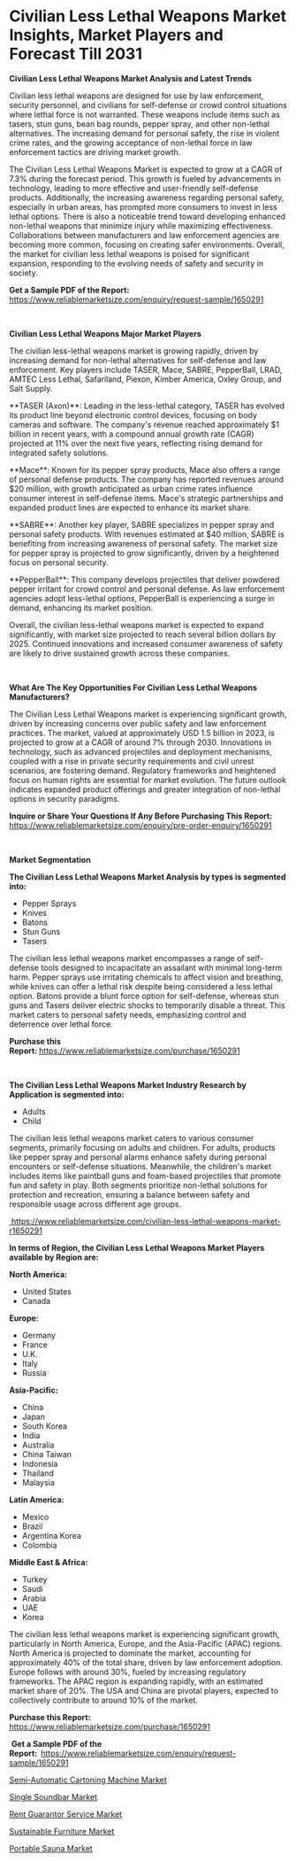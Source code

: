 <p><h1>Civilian Less Lethal Weapons Market Insights, Market Players and Forecast Till 2031</h1></p><p><strong>Civilian Less Lethal Weapons Market Analysis and Latest Trends</strong></p>
<p><p>Civilian less lethal weapons are designed for use by law enforcement, security personnel, and civilians for self-defense or crowd control situations where lethal force is not warranted. These weapons include items such as tasers, stun guns, bean bag rounds, pepper spray, and other non-lethal alternatives. The increasing demand for personal safety, the rise in violent crime rates, and the growing acceptance of non-lethal force in law enforcement tactics are driving market growth.</p><p>The Civilian Less Lethal Weapons Market is expected to grow at a CAGR of 7.3% during the forecast period. This growth is fueled by advancements in technology, leading to more effective and user-friendly self-defense products. Additionally, the increasing awareness regarding personal safety, especially in urban areas, has prompted more consumers to invest in less lethal options. There is also a noticeable trend toward developing enhanced non-lethal weapons that minimize injury while maximizing effectiveness. Collaborations between manufacturers and law enforcement agencies are becoming more common, focusing on creating safer environments. Overall, the market for civilian less lethal weapons is poised for significant expansion, responding to the evolving needs of safety and security in society.</p></p>
<p><strong>Get a Sample PDF of the Report:&nbsp;</strong> <a href="https://www.reliablemarketsize.com/enquiry/request-sample/1650291?utm_campaign=1105&utm_medium=2&utm_source=Github&utm_content=ia&utm_term=26092024&utm_id=civilian-less-lethal-weapons">https://www.reliablemarketsize.com/enquiry/request-sample/1650291</a></p>
<p>&nbsp;</p>
<p><strong>Civilian Less Lethal Weapons Major Market Players</strong></p>
<p><p>The civilian less-lethal weapons market is growing rapidly, driven by increasing demand for non-lethal alternatives for self-defense and law enforcement. Key players include TASER, Mace, SABRE, PepperBall, LRAD, AMTEC Less Lethal, Safariland, Piexon, Kimber America, Oxley Group, and Salt Supply.</p><p>**TASER (Axon)**: Leading in the less-lethal category, TASER has evolved its product line beyond electronic control devices, focusing on body cameras and software. The company's revenue reached approximately $1 billion in recent years, with a compound annual growth rate (CAGR) projected at 11% over the next five years, reflecting rising demand for integrated safety solutions.</p><p>**Mace**: Known for its pepper spray products, Mace also offers a range of personal defense products. The company has reported revenues around $20 million, with growth anticipated as urban crime rates influence consumer interest in self-defense items. Mace's strategic partnerships and expanded product lines are expected to enhance its market share.</p><p>**SABRE**: Another key player, SABRE specializes in pepper spray and personal safety products. With revenues estimated at $40 million, SABRE is benefiting from increasing awareness of personal safety. The market size for pepper spray is projected to grow significantly, driven by a heightened focus on personal security.</p><p>**PepperBall**: This company develops projectiles that deliver powdered pepper irritant for crowd control and personal defense. As law enforcement agencies adopt less-lethal options, PepperBall is experiencing a surge in demand, enhancing its market position.</p><p>Overall, the civilian less-lethal weapons market is expected to expand significantly, with market size projected to reach several billion dollars by 2025. Continued innovations and increased consumer awareness of safety are likely to drive sustained growth across these companies.</p></p>
<p>&nbsp;</p>
<p><strong>What Are The Key Opportunities For Civilian Less Lethal Weapons Manufacturers?</strong></p>
<p><p>The Civilian Less Lethal Weapons market is experiencing significant growth, driven by increasing concerns over public safety and law enforcement practices. The market, valued at approximately USD 1.5 billion in 2023, is projected to grow at a CAGR of around 7% through 2030. Innovations in technology, such as advanced projectiles and deployment mechanisms, coupled with a rise in private security requirements and civil unrest scenarios, are fostering demand. Regulatory frameworks and heightened focus on human rights are essential for market evolution. The future outlook indicates expanded product offerings and greater integration of non-lethal options in security paradigms.</p></p>
<p><strong>Inquire or Share Your Questions If Any Before Purchasing This Report:</strong> <a href="https://www.reliablemarketsize.com/enquiry/pre-order-enquiry/1650291?utm_campaign=1105&utm_medium=2&utm_source=Github&utm_content=ia&utm_term=26092024&utm_id=civilian-less-lethal-weapons">https://www.reliablemarketsize.com/enquiry/pre-order-enquiry/1650291</a></p>
<p>&nbsp;</p>
<p><strong>Market Segmentation</strong></p>
<p><strong>The Civilian Less Lethal Weapons Market Analysis by types is segmented into:</strong></p>
<p><ul><li>Pepper Sprays</li><li>Knives</li><li>Batons</li><li>Stun Guns</li><li>Tasers</li></ul></p>
<p><p>The civilian less lethal weapons market encompasses a range of self-defense tools designed to incapacitate an assailant with minimal long-term harm. Pepper sprays use irritating chemicals to affect vision and breathing, while knives can offer a lethal risk despite being considered a less lethal option. Batons provide a blunt force option for self-defense, whereas stun guns and Tasers deliver electric shocks to temporarily disable a threat. This market caters to personal safety needs, emphasizing control and deterrence over lethal force.</p></p>
<p><strong>Purchase this Report:&nbsp;</strong><a href="https://www.reliablemarketsize.com/purchase/1650291?utm_campaign=1105&utm_medium=2&utm_source=Github&utm_content=ia&utm_term=26092024&utm_id=civilian-less-lethal-weapons">https://www.reliablemarketsize.com/purchase/1650291</a></p>
<p>&nbsp;</p>
<p><strong>The Civilian Less Lethal Weapons Market Industry Research by Application is segmented into:</strong></p>
<p><ul><li>Adults</li><li>Child</li></ul></p>
<p><p>The civilian less lethal weapons market caters to various consumer segments, primarily focusing on adults and children. For adults, products like pepper spray and personal alarms enhance safety during personal encounters or self-defense situations. Meanwhile, the children's market includes items like paintball guns and foam-based projectiles that promote fun and safety in play. Both segments prioritize non-lethal solutions for protection and recreation, ensuring a balance between safety and responsible usage across different age groups.</p></p>
<p><a href="https://www.reliablemarketsize.com/civilian-less-lethal-weapons-market-r1650291?utm_campaign=1105&utm_medium=2&utm_source=Github&utm_content=ia&utm_term=26092024&utm_id=civilian-less-lethal-weapons">&nbsp;https://www.reliablemarketsize.com/civilian-less-lethal-weapons-market-r1650291</a></p>
<p><strong>In terms of Region, the Civilian Less Lethal Weapons Market Players available by Region are:</strong></p>
<p>
    <p> <strong> North America: </strong>
        <ul>
            <li>United States</li>
            <li>Canada</li>
        </ul>
        </p> 
    <p> <strong> Europe: </strong>
        <ul>
            <li>Germany</li>
            <li>France</li>
            <li>U.K.</li>
            <li>Italy</li>
            <li>Russia</li>
        </ul>
        </p> 
    <p> <strong> Asia-Pacific: </strong>
        <ul>
            <li>China</li>
            <li>Japan</li>
            <li>South Korea</li>
            <li>India</li>
            <li>Australia</li>
            <li>China Taiwan</li>
            <li>Indonesia</li>
            <li>Thailand</li>
            <li>Malaysia</li>
        </ul>
        </p> 
    <p> <strong> Latin America: </strong>
        <ul>
            <li>Mexico</li>
            <li>Brazil</li>
            <li>Argentina Korea</li>
            <li>Colombia</li>
        </ul>
        </p> 
    <p> <strong> Middle East & Africa: </strong>
        <ul>
            <li>Turkey</li>
            <li>Saudi</li>
            <li>Arabia</li>
            <li>UAE</li>
            <li>Korea</li>
        </ul>
    </p>
    </p>
<p><p>The civilian less lethal weapons market is experiencing significant growth, particularly in North America, Europe, and the Asia-Pacific (APAC) regions. North America is projected to dominate the market, accounting for approximately 40% of the total share, driven by law enforcement adoption. Europe follows with around 30%, fueled by increasing regulatory frameworks. The APAC region is expanding rapidly, with an estimated market share of 20%. The USA and China are pivotal players, expected to collectively contribute to around 10% of the market.</p></p>
<p><strong>Purchase this Report: </strong><a href="https://www.reliablemarketsize.com/purchase/1650291?utm_campaign=1105&utm_medium=2&utm_source=Github&utm_content=ia&utm_term=26092024&utm_id=civilian-less-lethal-weapons">https://www.reliablemarketsize.com/purchase/1650291</a></p>
<p>&nbsp;<strong>Get a Sample PDF of the Report:&nbsp;&nbsp;</strong><a href="https://www.reliablemarketsize.com/enquiry/request-sample/1650291?utm_campaign=1105&utm_medium=2&utm_source=Github&utm_content=ia&utm_term=26092024&utm_id=civilian-less-lethal-weapons">https://www.reliablemarketsize.com/enquiry/request-sample/1650291</a></p>
<p><strong></strong></p>
<p><p><a href="https://github.com/NorbertYates/Market-Research-Report-List-7/blob/main/semi-automatic-cartoning-machine-market.md?utm_campaign=1105&utm_medium=2&utm_source=Github&utm_content=ia&utm_term=26092024&utm_id=civilian-less-lethal-weapons">Semi-Automatic Cartoning Machine Market</a></p><p><a href="https://issuu.com/reportprime-2/docs/single-soundbar-market-size-2030.pp_8df52932cabf64?utm_campaign=1105&utm_medium=2&utm_source=Github&utm_content=ia&utm_term=26092024&utm_id=civilian-less-lethal-weapons">Single Soundbar Market</a></p><p><a href="https://www.linkedin.com/pulse/what-innovations-shaping-rent-guarantor-service-market-application-uzkgf?trackingId=sfeHCDZ5QIGePDAeg%2Bd1KQ%3D%3D&utm_campaign=1105&utm_medium=2&utm_source=Github&utm_content=ia&utm_term=26092024&utm_id=civilian-less-lethal-weapons">Rent Guarantor Service Market</a></p><p><a href="https://www.linkedin.com/pulse/analyzing-key-drivers-sustainable-furniture-market-trends-vxkgc?trackingId=LTTDlJd6Re2Q8JdZoOaHoA%3D%3D&utm_campaign=1105&utm_medium=2&utm_source=Github&utm_content=ia&utm_term=26092024&utm_id=civilian-less-lethal-weapons">Sustainable Furniture Market</a></p><p><a href="https://issuu.com/reportprime-2/docs/portable-sauna-market-size-2030.ppt_a56b9b3e4fbdb0?utm_campaign=1105&utm_medium=2&utm_source=Github&utm_content=ia&utm_term=26092024&utm_id=civilian-less-lethal-weapons">Portable Sauna Market</a></p></p>